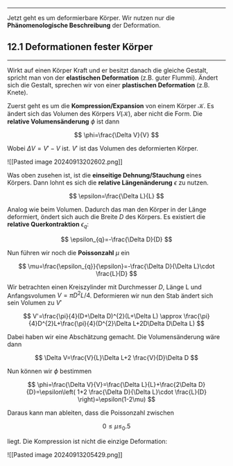 ***

Jetzt geht es um deformierbare Körper. Wir nutzen nur die **Phänomenologische Beschreibung** der Deformation.


## 12.1 Deformationen fester Körper
***

Wirkt auf einen Körper Kraft und er besitzt danach die gleiche Gestalt, spricht man von der **elastischen Deformation** (z.B. guter Flummi). Ändert sich die Gestalt, sprechen wir von einer **plastischen Deformation** (z.B. Knete).

Zuerst geht es um die **Kompression/Expansion** von einem Körper $\mathcal{K}$. Es ändert sich das Volumen des Körpers $V(\mathcal{K})$, aber nicht die Form. Die **relative Volumensänderung** $\phi$ ist dann

$$
\phi=\frac{\Delta V}{V}
$$

Wobei $\Delta V=V'-V$ ist. $V'$ ist das Volumen des deformierten Körper.

![[Pasted image 20240913202602.png]]

Was oben zusehen ist, ist die **einseitige Dehnung/Stauchung** eines Körpers. Dann lohnt es sich die **relative Längenänderung** $\epsilon$ zu nutzen.

$$
\epsilon=\frac{\Delta L}{L}
$$

Analog wie beim Volumen. Dadurch das man den Körper in der Länge deformiert, öndert sich auch die Breite $D$ des Körpers. Es existiert die **relative Querkontraktion** $\epsilon_{q}$:

$$
\epsilon_{q}=-\frac{\Delta D}{D}
$$

Nun führen wir noch die **Poissonzahl** $\mu$ ein

$$
\mu=\frac{\epsilon_{q}}{\epsilon}=-\frac{\Delta D}{\Delta L}\cdot \frac{L}{D}
$$

Wir betrachten einen Kreiszylinder mit Durchmesser $D$, Länge L und Anfangsvolumen $V=\pi D^{2}L /4$. Deformieren wir nun den Stab ändert sich sein Volumen zu $V'$

$$
V'=\frac{\pi}{4}(D+\Delta D)^{2}(L+\Delta L) \approx \frac{\pi}{4}D^{2}L+\frac{\pi}{4}(D^{2}\Delta L+2D\Delta D\Delta L)
$$

Dabei haben wir eine Abschätzung gemacht. Die Volumensänderung wäre dann 

$$
\Delta V=\frac{V}{L}\Delta L+2 \frac{V}{D}\Delta D
$$

Nun können wir $\phi$ bestimmen

$$
\phi=\frac{\Delta V}{V}=\frac{\Delta L}{L}+\frac{2\Delta D}{D}=\epsilon\left( 1+2 \frac{\Delta D}{\Delta L}\cdot \frac{L}{D} \right)=\epsilon(1-2\mu)
$$

Daraus kann man ableiten, dass die Poissonzahl zwischen

$$
0\leq \mu\leq_{0}.5
$$

liegt. Die Kompression ist nicht die einzige Deformation:

![[Pasted image 20240913205429.png]]